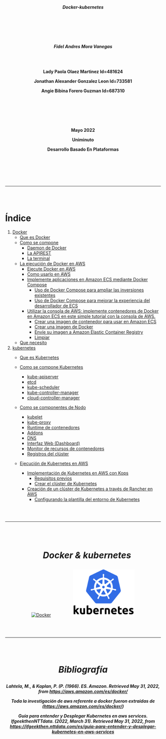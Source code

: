 [comment]: # (creacion de la hoja de presentacion)

***<p align = "center">Docker-kubernetes</p>***  
### ㅤㅤ
### ㅤㅤ
***<p align = "center">Fidel Andres Mora Vanegas</p>***
### ㅤㅤ
**<p align = "center">Lady Paola Olaez Martinez Id=481624</p>**
**<p align = "center">Jonathan Alexander Gonzalez Leon Id=733581</p>**
**<p align = "center">Angie Bibina Forero Guzman Id=687310</p>**
### ㅤㅤ
### ㅤㅤ
**<p align = "center">Mayo 2022</p>**
**<p align = "center">Uniminuto</p>**
**<p align = "center">Desarrollo Basado En Plataformas</p>**
### ㅤㅤ
### ㅤ
---
### ㅤ
[comment]: # (Creacion del indice)
# **Índice**
1. [Docker] 
      - [Que es Docker]
      - [Como se compone]
         - [Daemon de Docker]
         - [La APIREST]
         - [La terminal]
      - [La ejecución de Docker en AWS]
         - [Ejecute Docker en AWS]
         - [Como usarlo en AWS] 
         - [Implemente aplicaciones en Amazon ECS mediante Docker Compose] 
            - [Uso de Docker Compose para ampliar las inversiones existentes]
            - [Uso de Docker Compose para mejorar la experiencia del desarrollador de ECS]
         - [Utilizar la consola de AWS: implemente contenedores de Docker en Amazon ECS en este simple tutorial con la consola de AWS.]
            - [Crear una imagen de contenedor para usar en Amazon ECS]
            - [Crear una imagen de Docker]
            - [Envíe su imagen a Amazon Elastic Container Registry]
            - [Limpiar]
      - [Que necesito]
3. [kubernetes](#id2)
      - [Que es Kubernetes]
      - [Como se compone Kubernetes]
        - [kube-apiserver]
        - [etcd]
        - [kube-scheduler]
        - [kube-controller-manager]
        - [cloud-controller-manager]
      - [Como se componentes de Nodo]
         - [kubelet]
         - [kube-proxy]
         - [Runtime de contenedores]
         - [Addons]
         - [DNS]
         - [Interfaz Web (Dashboard)]
         - [Monitor de recursos de contenedores]
         - [Registros del clúster]


      - [Ejecución de Kubernetes en AWS]
          - [Implementación de Kubernetes en AWS con Kops]
              - [Requisitos previos]
              - [Crear el clúster de Kubernetes]
          - [Creación de un clúster de Kubernetes a través de Rancher en AWS]
              - [Configurando la plantilla del entorno de Kubernetes]
 
[Docker]: https://github.com/Jonathan-9914/Docker-kubernetes/blob/main/Docker.md
[Que es Docker]:https://github.com/Jonathan-9914/Docker-kubernetes/blob/main/Docker.md#que-es-docker

<!-- indice de componentes de docker-->
[Como se compone]:https://github.com/Jonathan-9914/Docker-kubernetes/blob/main/Docker.md#contenido
[Daemon de Docker]:https://github.com/Jonathan-9914/Docker-kubernetes/blob/main/Docker.md#daemon-de-docker
[La APIREST]:https://github.com/Jonathan-9914/Docker-kubernetes/blob/main/Docker.md#la-apirest
[La terminal]:https://github.com/Jonathan-9914/Docker-kubernetes/blob/main/Docker.md#la-terminal

<!-- indice de aws de docker-->
[La ejecución de Docker en AWS]:https://github.com/Jonathan-9914/Docker-kubernetes/blob/main/Docker.md#la-ejecuci%C3%B3n-de-docker-en-aws
[Ejecute Docker en AWS]:https://github.com/Jonathan-9914/Docker-kubernetes/blob/main/Docker.md#ejecute-docker-en-aws
[Como usarlo en AWS]:https://github.com/Jonathan-9914/Docker-kubernetes/blob/main/Docker.md#como-usarlo-en-aws 
[Implemente aplicaciones en Amazon ECS mediante Docker Compose]:https://github.com/Jonathan-9914/Docker-kubernetes/blob/main/Docker.md#implemente-aplicaciones-en-amazon-ecs-mediante-docker-compose 
[Uso de Docker Compose para ampliar las inversiones existentes]:https://github.com/Jonathan-9914/Docker-kubernetes/blob/main/Docker.md#uso-de-docker-compose-para-ampliar-las-inversiones-existentes
[Uso de Docker Compose para mejorar la experiencia del desarrollador de ECS]:https://github.com/Jonathan-9914/Docker-kubernetes/blob/main/Docker.md#uso-de-docker-compose-para-mejorar-la-experiencia-del-desarrollador-de-ecs
[Utilizar la consola de AWS: implemente contenedores de Docker en Amazon ECS en este simple tutorial con la consola de AWS.]:https://github.com/Jonathan-9914/Docker-kubernetes/blob/main/Docker.md#utilizar-la-consola-de-aws-implemente-contenedores-de-docker-en-amazon-ecs-en-este-simple-tutorial-con-la-consola-de-aws
[Crear una imagen de contenedor para usar en Amazon ECS]:https://github.com/Jonathan-9914/Docker-kubernetes/blob/main/Docker.md#crear-una-imagen-de-contenedor-para-usar-en-amazon-ecs
[Crear una imagen de Docker]:https://github.com/Jonathan-9914/Docker-kubernetes/blob/main/Docker.md#crear-una-imagen-de-docker
[Envíe su imagen a Amazon Elastic Container Registry]:https://github.com/Jonathan-9914/Docker-kubernetes/blob/main/Docker.md#env%C3%ADe-su-imagen-a-amazon-elastic-container-registry
[Limpiar]:https://github.com/Jonathan-9914/Docker-kubernetes/blob/main/Docker.md#limpiar
[Que necesito]:https://github.com/Jonathan-9914/Docker-kubernetes/blob/main/Docker.md#que-necesito

<!-- indice kubernetes-->
[kubernetes]:https://github.com/Jonathan-9914/Docker-kubernetes/blob/main/Kubernetes.md#kubernetes
[Que es Kubernetes]:https://github.com/Jonathan-9914/Docker-kubernetes/blob/main/Kubernetes.md#que-es-kubernetes


<!-- indice kubernetes-->
[Como se compone Kubernetes]:https://github.com/Jonathan-9914/Docker-kubernetes/blob/main/Kubernetes.md#como-se-compone-kubernetes
[kube-apiserver]:https://github.com/Jonathan-9914/Docker-kubernetes/blob/main/Kubernetes.md#kube-apiserver
[etcd]:https://github.com/Jonathan-9914/Docker-kubernetes/blob/main/Kubernetes.md#etcd
[kube-scheduler]:https://github.com/Jonathan-9914/Docker-kubernetes/blob/main/Kubernetes.md#kube-scheduler
[kube-controller-manager]:https://github.com/Jonathan-9914/Docker-kubernetes/blob/main/Kubernetes.md#kube-controller-manager
[cloud-controller-manager]:https://github.com/Jonathan-9914/Docker-kubernetes/blob/main/Kubernetes.md#cloud-controller-manager

[Como se componentes de Nodo]:https://github.com/Jonathan-9914/Docker-kubernetes/blob/main/Kubernetes.md#componentes-de-nodo
[kubelet]:https://github.com/Jonathan-9914/Docker-kubernetes/blob/main/Kubernetes.md#kubelet
 [kube-proxy]:https://github.com/Jonathan-9914/Docker-kubernetes/blob/main/Kubernetes.md#kube-proxy
[Runtime de contenedores]:https://github.com/Jonathan-9914/Docker-kubernetes/blob/main/Kubernetes.md#runtime-de-contenedores
[Addons]:https://github.com/Jonathan-9914/Docker-kubernetes/blob/main/Kubernetes.md#addons
[DNS]:https://github.com/Jonathan-9914/Docker-kubernetes/blob/main/Kubernetes.md#dns
[Interfaz Web (Dashboard)]:https://github.com/Jonathan-9914/Docker-kubernetes/blob/main/Kubernetes.md#interfaz-web-dashboard
[Monitor de recursos de contenedores]:https://github.com/Jonathan-9914/Docker-kubernetes/blob/main/Kubernetes.md#monitor-de-recursos-de-contenedores
[Registros del clúster]:https://github.com/Jonathan-9914/Docker-kubernetes/blob/main/Kubernetes.md#registros-del-cl%C3%BAsterDIRE



<!-- indice de aws de Kubernetes-->
[Ejecución de Kubernetes en AWS]:https://github.com/Jonathan-9914/Docker-kubernetes/blob/main/Kubernetes.md#ejecuci%C3%B3n-de-kubernetes-en-aws
[Implementación de Kubernetes en AWS con Kops]:https://github.com/Jonathan-9914/Docker-kubernetes/blob/main/Kubernetes.md#implementaci%C3%B3n-de-kubernetes-en-aws-con-kops
[Creación de un clúster de Kubernetes a través de Rancher en AWS]:https://github.com/Jonathan-9914/Docker-kubernetes/blob/main/Kubernetes.md#creaci%C3%B3n-de-un-cl%C3%BAster-de-kubernetes-a-trav%C3%A9s-de-rancher-en-aws
[Requisitos previos]:https://github.com/Jonathan-9914/Docker-kubernetes/blob/main/Kubernetes.md#requisitos-previos
[Crear el clúster de Kubernetes]:https://github.com/Jonathan-9914/Docker-kubernetes/blob/main/Kubernetes.md#crear-el-cl%C3%BAster-de-kubernetes
[Configurando la plantilla del entorno de Kubernetes]:https://github.com/Jonathan-9914/Docker-kubernetes/blob/main/Kubernetes.md#configurando-la-plantilla-del-entorno-de-kubernetes




### ㅤ
---
### ㅤ

# ***<p align = "center"> ㅤDocker & kubernetes</p>***

<div align="center" style="vertical-align:center" >
<div align="" style="vertical-align:center">
<a href="https://github.com/Jonathan-9914/Docker-kubernetes/blob/main/Docker.md#Docker"><img width="250" align="vertical-align:middle" src="https://1000marcas.net/wp-content/uploads/2021/05/Docker-Logo-2013.png" alt="Docker"></a> ㅤ ㅤ ㅤ ㅤ
<a href="https://github.com/Jonathan-9914/Docker-kubernetes/blob/main/Kubernetes.md#Kubernetes"><img width="200" align="vertical-align:middle" src="/src/img/kubernetes.png" alt="Kubernetes"></a></div>
</div>

### ㅤ
---
### ㅤ

# ***<p align = "center">Bibliografía</p>***

***<p align = "center">Lahtela, M., &amp; Kaplan, P. (P. (1966). ES. Amazon. Retrieved May 31, 2022, from https://aws.amazon.com/es/docker/ </p>*** 

***<p align = "center">Toda la investigación de aws referente a docker fueron extraidas de (https://aws.amazon.com/es/docker/) </p>***

***<p align = "center">Guía para entender y Desplegar Kubernetes en aws services. IfgeekthenNTTdata. (2022, March 31). Retrieved May 31, 2022, from https://ifgeekthen.nttdata.com/es/guia-para-entender-y-desplegar-kubernetes-en-aws-services</p>***




